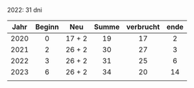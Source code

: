 2022: 31 dni

| Jahr | Beginn |  Neu   | Summe | verbrucht | ende |
|:----:|:------:|:------:|:-----:|:---------:|:----:|
| 2020 |   0    | 17 + 2 |  19   |    17     |  2   |
| 2021 |   2    | 26 + 2 |  30   |    27     |  3   |
| 2022 |   3    | 26 + 2 |  31   |    25     |  6   |
| 2023 |   6    | 26 + 2 |  34   |    20     |  14  |
|      |        |        |       |           |      |
